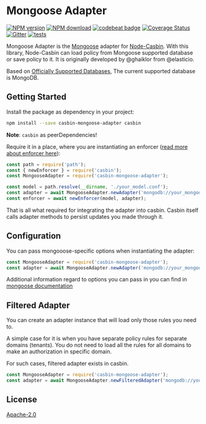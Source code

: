 Mongoose Adapter
====
[![NPM version][npm-image]][npm-url]
[![NPM download][download-image]][download-url]
[![codebeat badge](https://codebeat.co/badges/c17c9ee1-da42-4db3-8047-9574ad2b23b1)](https://codebeat.co/projects/github-com-node-casbin-mongoose-adapter-master)
[![Coverage Status](https://coveralls.io/repos/github/node-casbin/mongoose-adapter/badge.svg?branch=master)](https://coveralls.io/github/node-casbin/mongoose-adapter?branch=master)
[![Gitter](https://badges.gitter.im/Join%20Chat.svg)](https://gitter.im/casbin/lobby)
[![tests](https://github.com/node-casbin/mongoose-adapter/actions/workflows/main.yml/badge.svg)](https://github.com/node-casbin/mongoose-adapter/actions/workflows/main.yml)

[npm-image]: https://img.shields.io/npm/v/casbin-mongoose-adapter.svg?style=flat-square
[npm-url]: https://npmjs.org/package/casbin-mongoose-adapter
[download-image]: https://img.shields.io/npm/dm/casbin-mongoose-adapter.svg?style=flat-square
[download-url]: https://npmjs.org/package/casbin-mongoose-adapter

Mongoose Adapter is the [Mongoose](https://github.com/Automattic/mongoose/) adapter for [Node-Casbin](https://github.com/casbin/node-casbin). With this library, Node-Casbin can load policy from Mongoose supported database or save policy to it. It is originally developed by @ghaiklor from @elasticio.

Based on [Officially Supported Databases](https://mongoosejs.com/docs/), The current supported database is MongoDB.

## Getting Started

Install the package as dependency in your project:

```bash
npm install --save casbin-mongoose-adapter casbin
```
**Note**: `casbin` as peerDependencies!

Require it in a place, where you are instantiating an enforcer ([read more about enforcer here](https://github.com/casbin/node-casbin#get-started)):

```javascript
const path = require('path');
const { newEnforcer } = require('casbin');
const MongooseAdapter = require('casbin-mongoose-adapter');

const model = path.resolve(__dirname, './your_model.conf');
const adapter = await MongooseAdapter.newAdapter('mongodb://your_mongodb_uri:27017');
const enforcer = await newEnforcer(model, adapter);
```

That is all what required for integrating the adapter into casbin.
Casbin itself calls adapter methods to persist updates you made through it.

## Configuration

You can pass mongooose-specific options when instantiating the adapter:

```javascript
const MongooseAdapter = require('casbin-mongoose-adapter');
const adapter = await MongooseAdapter.newAdapter('mongodb://your_mongodb_uri:27017', { mongoose_options: 'here' });
```

Additional information regard to options you can pass in you can find in [mongoose documentation](https://mongoosejs.com/docs/connections.html#options)

## Filtered Adapter

You can create an adapter instance that will load only those rules you need to.

A simple case for it is when you have separate policy rules for separate domains (tenants).
You do not need to load all the rules for all domains to make an authorization in specific domain.

For such cases, filtered adapter exists in casbin.

```javascript
const MongooseAdapter = require('casbin-mongoose-adapter');
const adapter = await MongooseAdapter.newFilteredAdapter('mongodb://your_mongodb_uri:27017');
```

## License

[Apache-2.0](./LICENSE)
